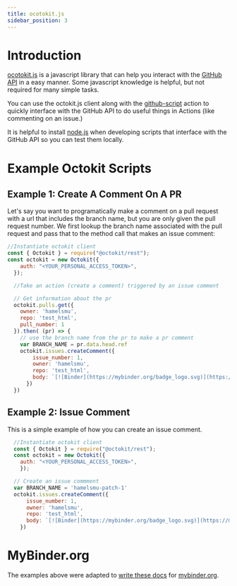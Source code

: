 ```yaml
---
title: ocotokit.js
sidebar_position: 3
---
```


# Introduction

[ocotokit.js](https://github.com/octokit/rest.js/) is a javascript library that can help you interact with the [GitHub API](https://docs.github.com/en/rest) in a easy manner.  Some javascript knowledge is helpful, but not required for many simple tasks.  

You can use the octokit.js client along with the [github-script](https://github.com/actions/github-script) action to quickly interface with the GitHub API to do useful things in Actions (like commenting on an issue.)

It is helpful to install [node.js](https://nodejs.org/en/download/) when developing scripts that interface with the GitHub API so you can test them locally.

# Example Octokit Scripts

## Example 1: Create A Comment On A PR

Let's say you want to programatically make a comment on a pull request with a url that includes the branch name, but you are only given the pull request number.  We first lookup the branch name associated with the pull request and pass that to the method call that makes an issue comment:

```js
//Instantiate octokit client
const { Octokit } = require("@octokit/rest");
const octokit = new Octokit({
    auth: "<YOUR_PERSONAL_ACCESS_TOKEN>",
  });

  //Take an action (create a comment) triggered by an issue comment

  // Get information about the pr
  octokit.pulls.get({
    owner: 'hamelsmu',
    repo: 'test_html',
    pull_number: 1
  }).then( (pr) => {
    // use the branch name from the pr to make a pr comment
    var BRANCH_NAME = pr.data.head.ref
    octokit.issues.createComment({
        issue_number: 1,
        owner: 'hamelsmu',
        repo: 'test_html',
        body: `[![Binder](https://mybinder.org/badge_logo.svg)](https://mybinder.org/v2/gh/hamelsmu/test_html/${BRANCH_NAME}) :point_left: Launch a binder notebook on this branch`
      })
  })
```

## Example 2: Issue Comment

This is a simple example of how you can create an issue comment.

```js
  //Instantiate octokit client
  const { Octokit } = require("@octokit/rest");
  const octokit = new Octokit({
    auth: "<YOUR_PERSONAL_ACCESS_TOKEN>",
    });

  // Create an issue commment
  var BRANCH_NAME = 'hamelsmu-patch-1'
  octokit.issues.createComment({
      issue_number: 1,
      owner: 'hamelsmu',
      repo: 'test_html',
      body: `[![Binder](https://mybinder.org/badge_logo.svg)](https://mybinder.org/v2/gh/hamelsmu/test_html/${BRANCH_NAME}) :point_left: Launch a binder notebook on this branch`
    })
```

# MyBinder.org

The examples above were adapted to [write these docs](https://mybinder.readthedocs.io/en/latest/howto/gh-actions-badges.html) for [mybinder.org](https://mybinder.org/).

